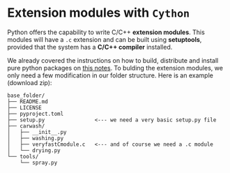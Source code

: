 # Extension modules with `Cython`

Python offers the capability to write C/C++ **extension modules**.
This modules will have a `.c` extension and can be built using **setuptools**, provided that the system has a **C/C++ compiler** installed.

We already covered the instructions on how to build, distribute and install pure python packages on [this notes](python-packaging.md).
To bulding the extension modules, we only need a few modification in our folder structure.
Here is an example (download zip):

```
base_folder/
├── README.md
├── LICENSE
├── pyproject.toml
├── setup.py                <--- we need a very basic setup.py file
├── carwash/
│   ├── __init__.py
│   ├── washing.py
│   ├── veryfastCmodule.c   <--- and of course we need a .c module
│   └── drying.py
└── tools/
    └── spray.py
```
